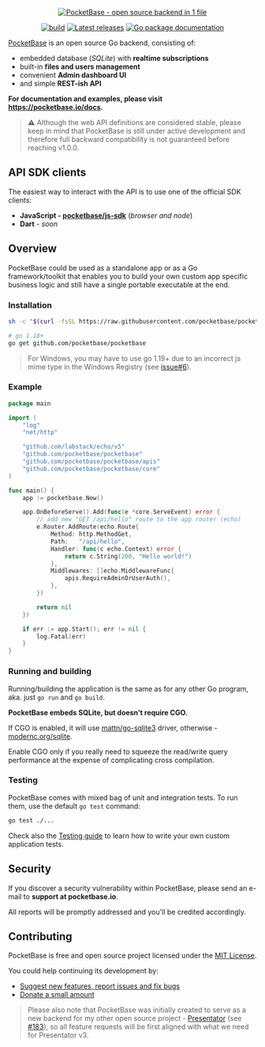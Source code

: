 <p align="center">
    <a href="https://pocketbase.io" target="_blank" rel="noopener">
        <img src="https://i.imgur.com/ZfD4BHO.png" alt="PocketBase - open source backend in 1 file" />
    </a>
</p>

<p align="center">
    <a href="https://github.com/pocketbase/pocketbase/actions/workflows/release.yaml" target="_blank" rel="noopener"><img src="https://github.com/pocketbase/pocketbase/actions/workflows/release.yaml/badge.svg" alt="build" /></a>
    <a href="https://github.com/pocketbase/pocketbase/releases" target="_blank" rel="noopener"><img src="https://img.shields.io/github/release/pocketbase/pocketbase.svg" alt="Latest releases" /></a>
    <a href="https://pkg.go.dev/github.com/pocketbase/pocketbase" target="_blank" rel="noopener"><img src="https://godoc.org/github.com/ganigeorgiev/fexpr?status.svg" alt="Go package documentation" /></a>
</p>

[PocketBase](https://pocketbase.io) is an open source Go backend, consisting of:

- embedded database (_SQLite_) with **realtime subscriptions**
- built-in **files and users management**
- convenient **Admin dashboard UI**
- and simple **REST-ish API**

**For documentation and examples, please visit https://pocketbase.io/docs.**

> ⚠️ Although the web API definitions are considered stable,
> please keep in mind that PocketBase is still under active development
> and therefore full backward compatibility is not guaranteed before reaching v1.0.0.


## API SDK clients

The easiest way to interact with the API is to use one of the official SDK clients:

- **JavaScript - [pocketbase/js-sdk](https://github.com/pocketbase/js-sdk)** (_browser and node_)
- **Dart** - _soon_


## Overview

PocketBase could be used as a standalone app or as a Go framework/toolkit that enables you to build
your own custom app specific business logic and still have a single portable executable at the end.

### Installation

```sh
sh -c "$(curl -fsSL https://raw.githubusercontent.com/pocketbase/pocketbase/master/install.sh)"
```

```sh
# go 1.18+
go get github.com/pocketbase/pocketbase
```
> For Windows, you may have to use go 1.19+ due to an incorrect js mime type in the Windows Registry (see [issue#6](https://github.com/pocketbase/pocketbase/issues/6)).

### Example

```go
package main

import (
    "log"
    "net/http"

    "github.com/labstack/echo/v5"
    "github.com/pocketbase/pocketbase"
    "github.com/pocketbase/pocketbase/apis"
    "github.com/pocketbase/pocketbase/core"
)

func main() {
    app := pocketbase.New()

    app.OnBeforeServe().Add(func(e *core.ServeEvent) error {
        // add new "GET /api/hello" route to the app router (echo)
        e.Router.AddRoute(echo.Route{
            Method: http.MethodGet,
            Path:   "/api/hello",
            Handler: func(c echo.Context) error {
                return c.String(200, "Hello world!")
            },
            Middlewares: []echo.MiddlewareFunc{
                apis.RequireAdminOrUserAuth(),
            },
        })

        return nil
    })

    if err := app.Start(); err != nil {
        log.Fatal(err)
    }
}
```

### Running and building

Running/building the application is the same as for any other Go program, aka. just `go run` and `go build`.

**PocketBase embeds SQLite, but doesn't require CGO.**

If CGO is enabled, it will use [mattn/go-sqlite3](https://pkg.go.dev/github.com/mattn/go-sqlite3) driver, otherwise - [modernc.org/sqlite](https://pkg.go.dev/modernc.org/sqlite).

Enable CGO only if you really need to squeeze the read/write query performance at the expense of complicating cross compilation.

### Testing

PocketBase comes with mixed bag of unit and integration tests.
To run them, use the default `go test` command:
```sh
go test ./...
```

Check also the [Testing guide](http://pocketbase.io/docs/testing) to learn how to write your own custom application tests.

## Security

If you discover a security vulnerability within PocketBase, please send an e-mail to **support at pocketbase.io**.

All reports will be promptly addressed and you'll be credited accordingly.


## Contributing

PocketBase is free and open source project licensed under the [MIT License](LICENSE.md).

You could help continuing its development by:

- [Suggest new features, report issues and fix bugs](https://github.com/pocketbase/pocketbase/issues)
- [Donate a small amount](https://pocketbase.io/support-us)

> Please also note that PocketBase was initially created to serve as a new backend for my other open source project - [Presentator](https://presentator.io) (see [#183](https://github.com/presentator/presentator/issues/183)),
so all feature requests will be first aligned with what we need for Presentator v3.
